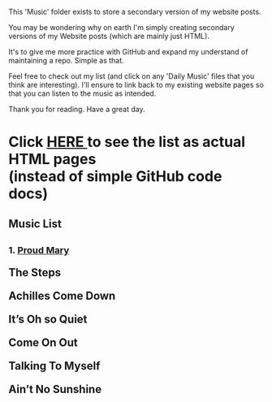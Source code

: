 This 'Music' folder exists to store a secondary version of my website posts.

You may be wondering why on earth I'm simply creating secondary versions of my Website posts (which are mainly just HTML).

It's to give me more practice with GitHub and expand my understand of maintaining a repo.
Simple as that.

Feel free to check out my list (and click on any 'Daily Music' files that you think are interesting).
I'll ensure to link back to my existing website pages so that you can listen to the music as intended.

Thank you for reading.
Have a great day.

<h1> Click <a href="https://bagrisham.github.io/Almanac/">HERE </a> to see the list as actual HTML pages<br>(instead of simple GitHub code docs)</h1>

<h2> Music List <h2>

<p style="font-size:18px"> 1. <a href="https://music.youtube.com/watch?v=Gciy9oG5678">Proud Mary</a>
<p style="font-size:18px>  2.  <a href="02-The_Steps.html">The Steps</a>
<p style="font-size:18px>  3.  <a href="">Achilles Come Down</a>
<p style="font-size:18px>  4.  <a href="">It’s Oh so Quiet</a>
<p style="font-size:18px>  5.  <a href="">Come On Out</a>
<p style="font-size:18px>  6.  <a href="">Talking To Myself</a>
<p style="font-size:18px>  7.  <a href="">Ain’t No Sunshine</a>
